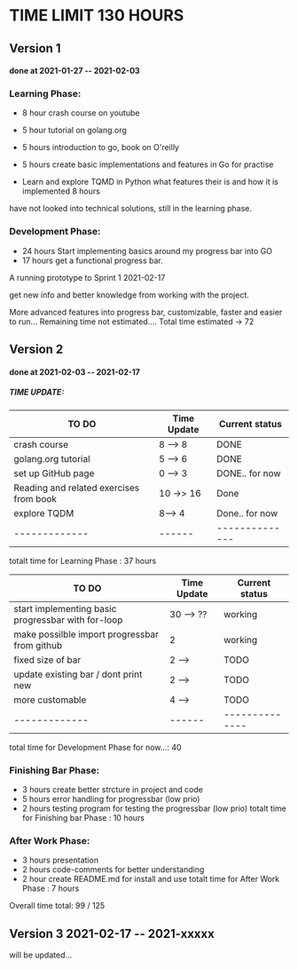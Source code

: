 # TIME LIMIT 130 HOURS

## Version 1 
#### done at 2021-01-27 -- 2021-02-03

### Learning Phase:
+ 8 hour crash course on youtube
+ 5 hour tutorial on golang.org
+ 5 hours introduction to go, book on O'reilly
+ 5 hours create basic implementations and features in Go for practise

+ Learn and explore TQMD in Python what features their is and how it is implemented 8 hours

have not looked into technical solutions, still in the learning phase.

### Development Phase:
+ 24 hours Start implementing basics around my progress bar into GO 
+ 17 hours get a functional progress bar. 

A running prototype to Sprint 1 2021-02-17

get new info and better knowledge from working with the project.

More advanced features into progress bar, customizable, faster 
and easier to run...
Remaining time not estimated....
Total time estimated -> 72

## Version 2
#### done at 2021-02-03 -- 2021-02-17
##### TIME UPDATE:
| TO DO | Time Update | Current status|
| ------ | ----------- | ----------- |
| crash course | 8 --> 8 | DONE |
| golang.org tutorial | 5 --> 6 | DONE |
| set up GitHub page | 0 --> 3 | DONE.. for now |
| Reading and related exercises from book | 10 ->> 16 | Done |
| explore TQDM | 8--> 4 | Done.. for now |
| -------------| ------ | -------------- |
 totalt time for Learning Phase : 37 hours

| TO DO | Time Update | Current status|
| ------ | ----------- | ----------- |
| start implementing basic progressbar with for-loop | 30 --> ?? | working |
| make possilble import progressbar from github | 2 | working|
| fixed size of bar | 2 --> | TODO |
| update existing bar / dont print new | 2 --> | TODO |
| more customable | 4 --> | TODO |
| -------------| ------ | -------------- |
total time for Development Phase for now...: 40

### Finishing Bar Phase:
+ 3 hours create better strcture in project and code
+ 5 hours error handling for progressbar (low prio)
+ 2 hours testing program for testing the progressbar (low prio)
totalt time for Finishing bar Phase : 10 hours
### After Work Phase:
+ 3 hours presentation 
+ 2 hours code-comments for better understanding
+ 2 hour create README.md for install and use
totalt time for After Work Phase : 7 hours

Overall time total: 99 / 125

## Version 3 2021-02-17 -- 2021-xxxxx
will be updated...



 




